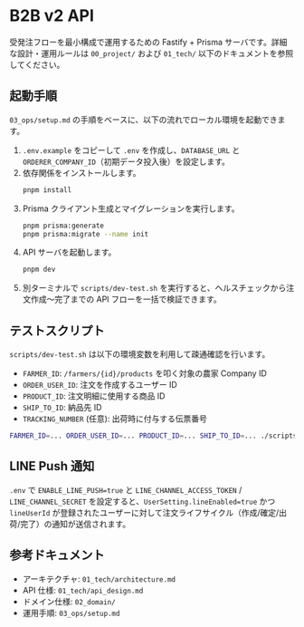 # B2B v2 API

受発注フローを最小構成で運用するための Fastify + Prisma サーバです。詳細な設計・運用ルールは `00_project/` および `01_tech/` 以下のドキュメントを参照してください。

## 起動手順
`03_ops/setup.md` の手順をベースに、以下の流れでローカル環境を起動できます。

1. `.env.example` をコピーして `.env` を作成し、`DATABASE_URL` と `ORDERER_COMPANY_ID`（初期データ投入後）を設定します。
2. 依存関係をインストールします。
   ```bash
   pnpm install
   ```
3. Prisma クライアント生成とマイグレーションを実行します。
   ```bash
   pnpm prisma:generate
   pnpm prisma:migrate --name init
   ```
4. API サーバを起動します。
   ```bash
   pnpm dev
   ```
5. 別ターミナルで `scripts/dev-test.sh` を実行すると、ヘルスチェックから注文作成〜完了までの API フローを一括で検証できます。

## テストスクリプト
`scripts/dev-test.sh` は以下の環境変数を利用して疎通確認を行います。

- `FARMER_ID`: `/farmers/{id}/products` を叩く対象の農家 Company ID
- `ORDER_USER_ID`: 注文を作成するユーザー ID
- `PRODUCT_ID`: 注文明細に使用する商品 ID
- `SHIP_TO_ID`: 納品先 ID
- `TRACKING_NUMBER` (任意): 出荷時に付与する伝票番号

```bash
FARMER_ID=... ORDER_USER_ID=... PRODUCT_ID=... SHIP_TO_ID=... ./scripts/dev-test.sh
```

## LINE Push 通知
`.env` で `ENABLE_LINE_PUSH=true` と `LINE_CHANNEL_ACCESS_TOKEN` / `LINE_CHANNEL_SECRET` を設定すると、`UserSetting.lineEnabled=true` かつ `lineUserId` が登録されたユーザーに対して注文ライフサイクル（作成/確定/出荷/完了）の通知が送信されます。

## 参考ドキュメント
- アーキテクチャ: `01_tech/architecture.md`
- API 仕様: `01_tech/api_design.md`
- ドメイン仕様: `02_domain/`
- 運用手順: `03_ops/setup.md`
